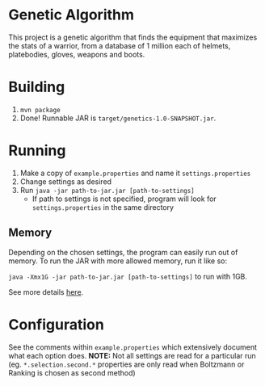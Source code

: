 # Genetic Algorithm
This project is a genetic algorithm that finds the equipment that maximizes the stats of a warrior, from a database of
1 million each of helmets, platebodies, gloves, weapons and boots.

# Building
1. `mvn package`
1. Done! Runnable JAR is `target/genetics-1.0-SNAPSHOT.jar`.

# Running
1. Make a copy of `example.properties` and name it `settings.properties`
1. Change settings as desired
1. Run `java -jar path-to-jar.jar [path-to-settings]`
    - If path to settings is not specified, program will look for `settings.properties` in the same directory
    
## Memory
Depending on the chosen settings, the program can easily run out of memory. To run the JAR with more allowed memory, run
it like so:

`java -Xmx1G -jar path-to-jar.jar [path-to-settings]` to run with 1GB.

See more details [here](https://stackoverflow.com/a/14763095/2333689).

# Configuration
See the comments within `example.properties` which extensively document what each option does. **NOTE:** Not all settings
are read for a particular run (eg. `*.selection.second.*` properties are only read when Boltzmann or
Ranking is chosen as second method)
